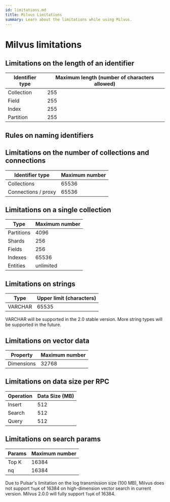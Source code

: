 ```yaml
---
id: limitations.md
title: Milvus Limitations
summary: Learn about the limitations while using Milvus.
---
```

# Milvus limitations

## Limitations on the length of an identifier

| **Identifier type**      | **Maximum length (number of characters allowed)** |
| ----------- | ----------- |
| Collection      | 255       |
| Field   | 255        |
| Index   | 255        |
| Partition   | 255        |

## Rules on naming identifiers

## Limitations on the number of collections and connections

| **Identifier type**      | **Maximum number** |
| ----------- | ----------- |
| Collections      | 65536       |
| Connections / proxy   | 65536        |

## Limitations on a single collection

| **Type**      | **Maximum number** |
| ----------- | ----------- |
| Partitions      | 4096       |
| Shards   | 256        |
| Fields   | 256        |
| Indexes   | 65536        |
| Entities   | unlimited        |

## Limitations on strings 
| **Type**      | **Upper limit (characters)** |
| ----------- | ----------- |
| VARCHAR      | 65535       |

<div class="alert note">
VARCHAR will be supported in the 2.0 stable version. More string types will be supported in the future.
</div>


## Limitations on vector data
| **Property**      | **Maximum number** |
| ----------- | ----------- |
| Dimensions      | 32768       |

## Limitations on  data size per RPC
| **Operation**      | **Data Size (MB)** |
| ----------- | ----------- |
| Insert      | 512       |
| Search   | 512        |
| Query   | 512        |

## Limitations on search params
| **Params**      | **Maximum number** |
| ----------- | ----------- |
| Top K      | 16384       |
| nq    | 16384       |

<div class="alert note">
Due to Pulsar's limitation on the log transmission size (100 MB), Milvus does not support <code>TopK</code> of 16384 on high-dimension vector search in current version. Milvus 2.0.0 will fully support <code>TopK</code> of 16384.
</div>
